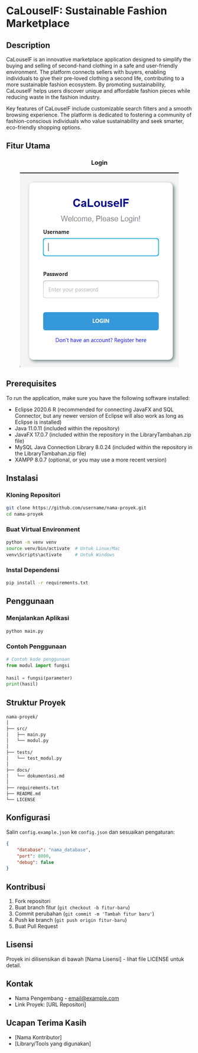 # CaLouselF: Sustainable Fashion Marketplace
## Description
CaLouselF is an innovative marketplace application designed to simplify the buying and selling of second-hand clothing in a safe and user-friendly environment. The platform connects sellers with buyers, enabling individuals to give their pre-loved clothing a second life, contributing to a more sustainable fashion ecosystem. By promoting sustainability, CaLouselF helps users discover unique and affordable fashion pieces while reducing waste in the fashion industry.

Key features of CaLouselF include customizable search filters and a smooth browsing experience. The platform is dedicated to fostering a community of fashion-conscious individuals who value sustainability and seek smarter, eco-friendly shopping options.


## Fitur Utama

<div align="center">
  <h3>Login</h3>
  <img src="Screenshot-Documentation/Tampilan-Login.png" alt="Tampilan Login">
</div>

## Prerequisites
To run the application, make sure you have the following software installed:

- Eclipse 2020.6 R (recommended for connecting JavaFX and SQL Connector, but any newer version of Eclipse will also work as long as Eclipse is installed)
- Java 11.0.11 (included within the repository)
- JavaFX 17.0.7 (included within the repository in the LibraryTambahan.zip file)
- MySQL Java Connection Library 8.0.24 (included within the repository in the LibraryTambahan.zip file)
- XAMPP 8.0.7 (optional, or you may use a more recent version)

## Instalasi

### Kloning Repositori
```bash
git clone https://github.com/username/nama-proyek.git
cd nama-proyek
```

### Buat Virtual Environment
```bash
python -m venv venv
source venv/bin/activate  # Untuk Linux/Mac
venv\Scripts\activate     # Untuk Windows
```

### Instal Dependensi
```bash
pip install -r requirements.txt
```

## Penggunaan

### Menjalankan Aplikasi
```bash
python main.py
```

### Contoh Penggunaan
```python
# Contoh kode penggunaan
from modul import fungsi

hasil = fungsi(parameter)
print(hasil)
```

## Struktur Proyek
```
nama-proyek/
│
├── src/
│   ├── main.py
│   └── modul.py
│
├── tests/
│   └── test_modul.py
│
├── docs/
│   └── dokumentasi.md
│
├── requirements.txt
├── README.md
└── LICENSE
```

## Konfigurasi
Salin `config.example.json` ke `config.json` dan sesuaikan pengaturan:

```json
{
    "database": "nama_database",
    "port": 8000,
    "debug": false
}
```

## Kontribusi
1. Fork repositori
2. Buat branch fitur (`git checkout -b fitur-baru`)
3. Commit perubahan (`git commit -m 'Tambah fitur baru'`)
4. Push ke branch (`git push origin fitur-baru`)
5. Buat Pull Request

## Lisensi
Proyek ini dilisensikan di bawah [Nama Lisensi] - lihat file LICENSE untuk detail.

## Kontak
- Nama Pengembang - email@example.com
- Link Proyek: [URL Repositori]

## Ucapan Terima Kasih
- [Nama Kontributor]
- [Library/Tools yang digunakan]
